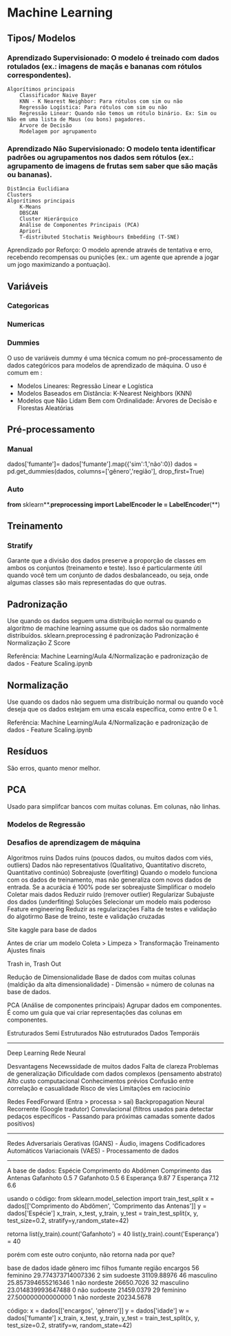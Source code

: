 # Machine Learning

## Tipos/ Modelos

### Aprendizado Supervisionado: O modelo é treinado com dados rotulados (ex.: imagens de maçãs e bananas com rótulos correspondentes).

    Algorítimos principais
		Classificador Naive Bayer
		KNN - K Nearest Neighbor: Para rótulos com sim ou não
		Regressão Logística: Para rótulos com sim ou não
		Regressão Linear: Quando não temos um rótulo binário. Ex: Sim ou Não em uma lista de Maus (ou bons) pagadores.
		Árvore de Decisão
		Modelagem por agrupamento

### Aprendizado Não Supervisionado: O modelo tenta identificar padrões ou agrupamentos nos dados sem rótulos (ex.: agrupamento de imagens de frutas sem saber que são maçãs ou bananas).

    Distância Euclidiana
	Clusters
	Algorítimos principais
		K-Means
		DBSCAN
		Cluster Hierárquico
		Análise de Componentes Principais (PCA)
		Apriori
		T-distributed Stochatis Neighbours Embedding (T-SNE)

Aprendizado por Reforço: O modelo aprende através de tentativa e erro, recebendo recompensas ou punições (ex.: um agente que aprende a jogar um jogo maximizando a pontuação).

## Variáveis

### Categoricas

### Numericas


### Dummies

O uso de variáveis dummy é uma técnica comum no pré-processamento de dados categóricos para modelos de aprendizado de máquina. O uso é comum em :

- Modelos Lineares: Regressão Linear e Logística
- Modelos Baseados em Distância: K-Nearest Neighbors (KNN)
- Modelos que Não Lidam Bem com Ordinalidade: Árvores de Decisão e Florestas Aleatórias

## Pré-processamento

### Manual

dados['fumante']= dados['fumante'].map({'sim':1,'não':0})
dados = pd.get_dummies(dados, columns=['gênero','região'], drop_first=True)


### Auto

**from** sklearn**.**preprocessing **import** LabelEncoder
le **=** LabelEncoder**(**)


## Treinamento

### Stratify

Garante que a divisão dos dados preserve a proporção de classes em ambos os conjuntos (treinamento e teste). Isso é particularmente útil quando você tem um conjunto de dados desbalanceado, ou seja, onde algumas classes são mais representadas do que outras.

## Padronização

Use quando os dados seguem uma distribuição normal ou quando o algoritmo de machine learning assume que os dados são normalmente distribuídos.
	sklearn.preprocessing é padronização
	Padronização é Normalização Z Score

Referência: Machine Learning/Aula 4/Normalização e padronização de dados - Feature Scaling.ipynb

## Normalização

Use quando os dados não seguem uma distribuição normal ou quando você deseja que os dados estejam em uma escala específica, como entre 0 e 1.

Referência: Machine Learning/Aula 4/Normalização e padronização de dados - Feature Scaling.ipynb

## Resíduos

São erros, quanto menor melhor.


## PCA

Usado para simplifcar bancos com muitas colunas. Em colunas, não linhas.

### Modelos de Regressão

### Desafios de aprendizagem de máquina

Algoritmos ruins
Dados ruins (poucos dados, ou muitos dados com viés, outliers)
Dados não representativos (Qualitativo, Quantitativo discreto, Quantitativo continúo)
Sobreajuste (overfiting)
	Quando o modelo funciona com os dados de treinamento, mas não generaliza com novos dados de entrada. Se a acurácia é 100% pode ser sobreajuste
	Simplificar o modelo
	Coletar mais dados
	Reduzir ruído (remover outlier)
	Regularizar
Subajuste dos dados (underfiting)
	Soluções
		Selecionar um modelo mais poderoso
		Feature engineering
		Reduzir as regularizações
Falta de testes e validação do algotirmo
	Base de treino, teste e validação cruzadas

Site kaggle para base de dados

Antes de criar um modelo
	Coleta > Limpeza > Transformação
	Treinamento
	Ajustes finais

Trash in, Trash Out

Redução de Dimensionalidade
Base de dados com muitas colunas (maldição da alta dimensionalidade) - Dimensão = número de colunas na base de dados.

PCA (Análise de componentes principais)
Agrupar dados em componentes. É como um guia que vai criar representações das colunas em componentes.

Estruturados
Semi Estruturados
Não estruturados
Dados Temporáis

---

Deep Learning
Rede Neural

Desvantagens
Necewssidade de muitos dados
Falta de clareza
Problemas de generalização
Dificuldade com dados complexos (pensamento abstrato)
Alto custo computacional
Conhecimentos prévios
Confusão entre correlação e casualidade
Risco de víes
Limitações em raciocínio

Redes
FeedForward (Entra > processa > saí)
Backpropagation
Neural Recorrente (Google tradutor)
Convulacional (filtros usados para detectar pedaços específicos - Passando para próximas camadas somente dados positivos)

---

Redes Adversariais Gerativas (GANS) - Áudio, imagens
Codificadores Automáticos Variacionais (VAES) - Processamento de dados

---

A base de dados:
Espécie	Comprimento do Abdômen	Comprimento das Antenas
Gafanhoto	0.5	7
Gafanhoto	0.5	6
Esperança	9.87	7
Esperança	7.12	6.6

usando o código:
from sklearn.model_selection import train_test_split
x = dados[['Comprimento do Abdômen', 'Comprimento das Antenas']]
y = dados['Espécie']
x_train, x_test, y_train, y_test = train_test_split(x, y, test_size=0.2, stratify=y,random_state=42)

retorna
list(y_train).count('Gafanhoto') = 40
list(y_train).count('Esperança') = 40

porém com este outro conjunto, não retorna nada por que?

base de dados
idade	gênero	imc	filhos	fumante	região	encargos
56	feminino	29.774373714007336	2	sim	sudoeste	31109.88976
46	masculino	25.857394655216346	1	não	nordeste	26650.7026
32	masculino	23.014839993647488	0	não	sudoeste	21459.0379
29	feminino	27.500000000000000	1	não	nordeste	20234.5678

código:
x = dados[['encargos', 'gênero']]
y = dados['idade']
w = dados['fumante']
x_train, x_test, y_train, y_test = train_test_split(x, y, test_size=0.2, stratify=w, random_state=42)
